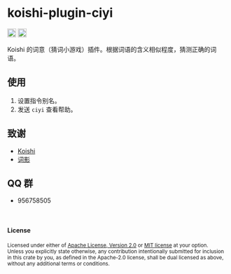 # koishi-plugin-ciyi

[<img alt="github" src="https://img.shields.io/badge/github-araea/ci_yi-8da0cb?style=for-the-badge&labelColor=555555&logo=github" height="20">](https://github.com/araea/koishi-plugin-ciyi)
[<img alt="npm" src="https://img.shields.io/npm/v/koishi-plugin-shindan-maker.svg?style=for-the-badge&color=fc8d62&logo=npm" height="20">](https://www.npmjs.com/package/koishi-plugin-ciyi)

Koishi 的词意（猜词小游戏）插件。根据词语的含义相似程度，猜测正确的词语。

## 使用

1. 设置指令别名。
2. 发送 `ciyi` 查看帮助。

## 致谢

* [Koishi](https://koishi.chat/)
* [词影](https://cy.surprising.studio/)

## QQ 群

* 956758505

<br>

#### License

<sup>
Licensed under either of <a href="LICENSE-APACHE">Apache License, Version
2.0</a> or <a href="LICENSE-MIT">MIT license</a> at your option.
</sup>

<br>

<sub>
Unless you explicitly state otherwise, any contribution intentionally submitted
for inclusion in this crate by you, as defined in the Apache-2.0 license, shall
be dual licensed as above, without any additional terms or conditions.
</sub>
